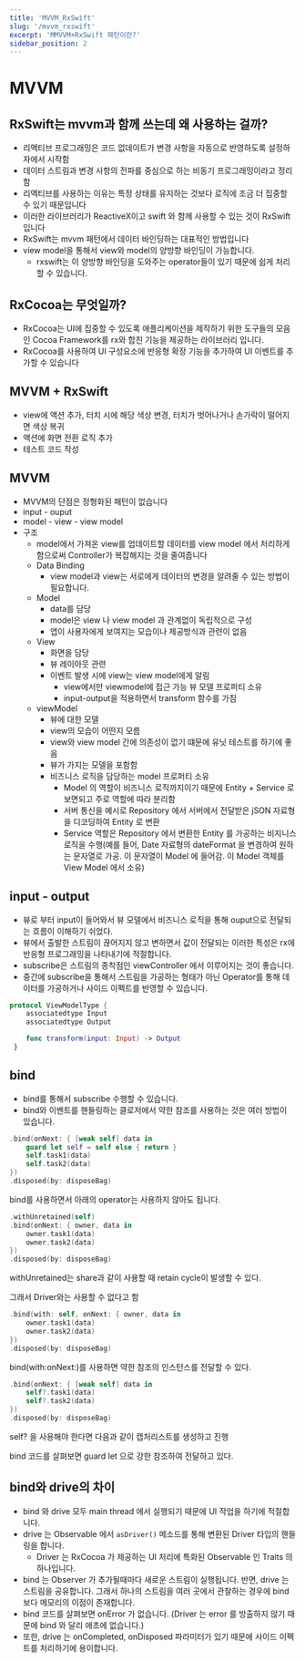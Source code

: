 ```yaml
---
title: 'MVVM_RxSwift'
slug: '/mvvm_rxswift'
excerpt: 'MMVVM+RxSwift 패턴이란?'
sidebar_position: 2
---
```


# MVVM

## RxSwift는 mvvm과 함께 쓰는데 왜 사용하는 걸까?

- 리액티브 프로그래밍은 코드 없데이트가 변경 사항을 자동으로 반영하도록 설정하자에서 시작함
- 데이터 스트림과 변경 사항의 전파를 중심으로 하는 비동기 프로그래밍이라고 정리함
- 리엑티브를 사용하는 이유는 특정 상태를 유지하는 것보다 로직에 조금 더 집중할 수 있기 때문입니다
- 이러한 라이브러리가 ReactiveX이고 swift 와 함께 사용할 수 있는 것이 RxSwift입니다
- RxSwift는 mvvm 패턴에서 데이터 바인딩하는 대표적인 방법입니다
- view model을 통해서 view와 model의 양방향 바인딩이 가능합니다.
    - rxswift는 이 양방향 바인딩을 도와주는 operator들이 있기 때문에 쉽게 처리할 수 있습니다.

## RxCocoa는 무엇일까?

- RxCocoa는 UI에 집중할 수 있도록 애플리케이션을 제작하기 위한 도구들의 모음인 Cocoa Framework를 rx와 합친 기능을 제공하는 라이브러리 입니다.
- RxCocoa를 사용하여 UI 구성요소에 반응형 확장 기능을 추가하여 UI 이벤트를 추가할 수 있습니다

## MVVM + RxSwift

- view에 액션 추가, 터치 시에 해당 색상 변경, 터치가 벗어나거나 손가락이 떨어지면 색상 복귀
- 액션에 화면 전환 로직 추가
- 테스트 코드 작성

## MVVM

- MVVM의 단점은 정형화된 패턴이 없습니다
- input - ouput
- model - view - view model
- 구조
    - model에서 가져온 view를 업데이트할 데이터를 view model 에서 처리하게 함으로써 Controller가 복잡해지는 것을 줄여줍니다
    - Data Binding
        - view model과 view는 서로에게 데이터의 변경을 알려줄 수 있는 방법이 필요합니다.
    - Model
        - data를 담당
        - model은 view 나 view model 과 관계없이 독립적으로 구성
        - 앱이 사용자에게 보여지는 모습이나 제공방식과 관련이 없음
    - View
        - 화면을 담당
        - 뷰 레이아웃 관련
        - 이벤트 발생 시에 view는 view model에게 알림
            - view에서만 viewmodel에 접근 가능 뷰 모델 프로퍼티 소유
            - input-output을 적용하면서 transform 함수를 가짐
    - viewModel
        - 뷰에 대한 모델
        - view의 모습이 어떤지 모름
        - view와 view model 간에 의존성이 없기 떄문에 유닛 테스트를 하기에 좋음
        - 뷰가 가지는 모델을 포함함
        - 비즈니스 로직을 담당하는 model 프로퍼티 소유
            - Model 의 역할이 비즈니스 로직까지이기 때문에 Entity + Service 로 보면되고 주로 역할에 따라 분리함
            - 서버 통신을 예시로 Repository 에서 서버에서 전달받은 jSON 자료형을 디코딩하여 Entity 로 변환
            - Service 역할은 Repository 에서 변환한 Entity 를 가공하는 비지니스 로직을 수행(예를 들어, Date 자료형의 dateFormat 을 변경하여 원하는 문자열로 가공. 이 문자열이 Model 에 들어감. 이 Model 객체를 View Model 에서 소유)

## input - output

- 뷰로 부터 input이 들어와서 뷰 모델에서 비즈니스 로직을 통해 ouput으로 전달되는 흐름이 이해하기 쉬었다.
- 뷰에서 출발한 스트림이 끊어지지 않고 변하면서 값이 전달되는 이러한 특성은 rx에 반응형 프로그래밍을 나타내기에 적절합니다.
- subscribe은 스트림의 종착점인 viewController 에서 이루어지는 것이 좋습니다.
- 중간에 subscribe을 통해서 스트림을 가공하는 형태가 아닌 Operator를 통해 데이터를 가공하거나 사이드 이펙트를 반영할 수 있습니다.

```swift
protocol ViewModelType {
    associatedtype Input
    associatedtype Output

    func transform(input: Input) -> Output
 }
```

## bind

- bind를 통해서 subscribe 수행할 수 있습니다.
- bind와 이벤트를 핸들링하는 클로저에서 약한 참조를 사용하는 것은 여러 방법이 있습니다.

```swift
.bind(onNext: { [weak self] data in
    guard let self = self else { return }
    self.task1(data)
    self.task2(data)
})
.disposed(by: disposeBag)
```

bind를 사용하면서 아래의 operator는 사용하지 않아도 됩니다.

```swift
.withUnretained(self)
.bind(onNext: { owner, data in
    owner.task1(data)
    owner.task2(data)
})
.disposed(by: disposeBag)
```

withUnretained는 share과 같이 사용할 때 retain cycle이 발생할 수 있다.

그래서 Driver와는 사용할 수 없다고 함

```swift
.bind(with: self, onNext: { owner, data in
    owner.task1(data)
    owner.task2(data)
})
.disposed(by: disposeBag)
```

bind(with:onNext:)를 사용하면 약한 참조의 인스턴스를 전달할 수 있다.

```swift
.bind(onNext: { [weak self] data in
    self?.task1(data)
    self?.task2(data)
})
.disposed(by: disposeBag)
```

self? 을 사용해야 한다면 다음과 같이 캡처리스트를 생성하고 진행

bind 코드를 살펴보면 guard let 으로 강한 참조하여 전달하고 있다.

## bind와 drive의 차이

- bind 와 drive 모두 main thread 에서 실행되기 때문에 UI 작업을 하기에 적절합니다.
- drive 는 Observable 에서 `asDriver()` 메소드를 통해 변환된 Driver 타입의 핸들링을 합니다.
    - Driver 는 RxCocoa 가 제공하는 UI 처리에 특화된 Observable 인 Traits 의 하나입니다.
- bind 는 Observer 가 추가될때마다 새로운 스트림이 실행됩니다. 반면, drive 는 스트림을 공유합니다. 그래서 하나의 스트림을 여러 곳에서 관찰하는 경우에 bind 보다 메모리의 이점이 존재합니다.
- bind 코드를 살펴보면 onError 가 없습니다. (Driver 는 error 를 방출하지 않기 때문에 bind 와 달리 애초에 없습니다.)
- 또한, drive 는 onCompleted, onDisposed 파라미터가 있기 때문에 사이드 이펙트를 처리하기에 용이합니다.

